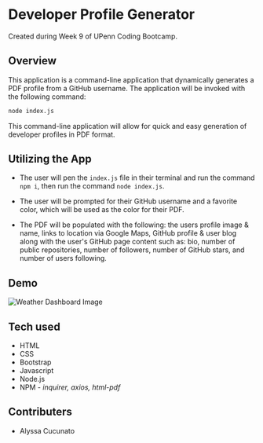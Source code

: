 # Developer Profile Generator

Created during Week 9 of UPenn Coding Bootcamp.

## Overview

This application is a command-line application that dynamically generates a PDF profile from a GitHub username. The application will be invoked with the following command:

```sh
node index.js
```

This command-line application will allow for quick and easy generation of developer profiles in PDF format.

## Utilizing the App

- The user will pen the `index.js` file in their terminal and run the command `npm i`, then run the command `node index.js`.

- The user will be prompted for their GitHub username and a favorite color, which will be used as the color for their PDF.

- The PDF will be populated with the following: the users profile image & name, links to location via Google Maps, GitHub profile & user blog along with the user's GitHub page content such as: bio, number of public repositories, number of followers, number of GitHub stars, and number of users following.

## Demo

![Weather Dashboard Image](./giphy "Weather Dashboard")

## Tech used

- HTML
- CSS
- Bootstrap
- Javascript
- Node.js
- NPM - _inquirer, axios, html-pdf_

## Contributers

- Alyssa Cucunato
